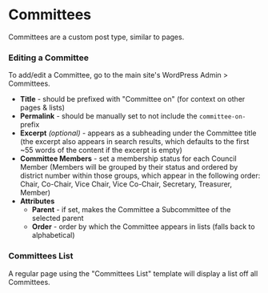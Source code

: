 # Committees

Committees are a custom post type, similar to pages.

### Editing a Committee

To add/edit a Committee, go to the main site's WordPress Admin > Committees.

* **Title** - should be prefixed with "Committee on" (for context on other pages & lists)
* **Permalink** - should be manually set to not include the `committee-on-` prefix
* **Excerpt** *(optional)* - appears as a subheading under the Committee title (the excerpt also appears in search results, which defaults to the first ~55 words of the content if the excerpt is empty)
* **Committee Members** - set a membership status for each Council Member (Members will be grouped by their status and ordered by district number within those groups, which appear in the following order: Chair, Co-Chair, Vice Chair, Vice Co-Chair, Secretary, Treasurer, Member)
* **Attributes**
    * **Parent** - if set, makes the Committee a Subcommittee of the selected parent
    * **Order** - order by which the Committee appears in lists (falls back to alphabetical)

### Committees List

A regular page using the "Committees List" template will display a list off all Committees. 
